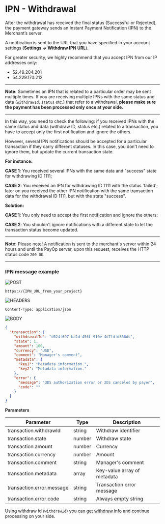 # IPN - Withdrawal

After the withdrawal has received the final status (Successful or Rejected), the payment gateway sends an Instant
Payment Notification (IPN) to the Merchant’s server.

A notification is sent to the URL that you have specified in your account settings (**Settings -> Withdraw IPN URL**).

For greater security, we highly recommend that you accept IPN from our IP addresses only:

* 52.49.204.201
* 54.229.170.212

----

**Note:** Sometimes an IPN that is related to a particular order may be sent multiple times. If you are receiving
multiple IPNs with the same status and data (`withdrawId`, `status` etc.) that refer to a withdrawal, **please make sure
the payment has been processed only once at your side**.

---
In this way, you need to check the following: if you received IPNs with the same status and data (withdraw ID, status
etc.) related to a transaction, you have to accept only the first notification and ignore the others.

However, several IPN notifications should be accepted for a particular transaction if they carry different statuses. In
this case, you don't need to ignore them, but update the current transaction state.

**For instance:**

**CASE 1**: You received several IPNs with the same data and "success" state for withdrawing ID 1111;

**CASE 2**: You received an IPN for withdrawing ID 1111 with the status 'failed'; later on you received the other IPN
notification with the same transaction data for the withdrawal ID 1111, but with the state "success".

**Solution:**

**CASE 1**: You only need to accept the first notification and ignore the others;

**CASE 2**: You shouldn't ignore notifications with a different state to let the transaction status become updated.

----

**Note:** Please note! A notification is sent to the merchant's server within 24 hours and until the PayOp server, upon
this request, receives the HTTP status code `200 OK`.

----

### IPN message example

![POST](https://img.shields.io/badge/-POST-green?style=for-the-badge)

```shell
https://{IPN_URL_from_your_project}
```

![HEADERS](https://img.shields.io/badge/-HEADERS-yellowgreen?style=for-the-badge)

```shell
Content-Type: application/json 
```

![BODY](https://img.shields.io/badge/-BODY-blueviolet?style=for-the-badge)

```json
{
  "transaction": {
    "withdrawalId": "d024f697-ba2d-456f-910e-4d7fdfd338dd",
    "state": 1,
    "amount": 100,
    "currency": "USD",
    "comment": "Manager's comment",
    "metadata": {
      "key1": "Metadata information.",
      "key2": "Metadata information."
    },
    "error": {
      "message": "3DS authorization error or 3DS canceled by payer",
      "code": ""
    }
  }
}
```

**Parameters**

Parameter                       |  Type   |                 Description     |
--------------------------------|---------|---------------------------------| 
transaction.withdrawId          | string  | Withdraw identifier             |
transaction.state               | number  | Withdraw state                  |
transaction.amount              | number  | Currency                        |
transaction.currency            | number  | Amount                          |
transaction.comment             | string  | Manager's comment               |
transaction.metadata            | array   | Key-value array of metadata     |
transaction.error.message       | string  | Transaction error message       |
transaction.error.code          | string  | Always empty string             |

Using withdraw id (`withdrawId`) you [can get withdraw info](getWithdrawal.md) and continue processing on your side.